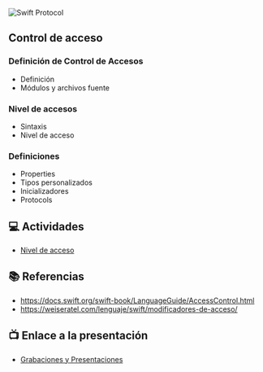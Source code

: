 ![Swift Protocol](https://raw.githubusercontent.com/wizelineacademy/BAZiOS12022/ab13a3c8c378dfbbb60860f19bf711b0f0dbb7d1/curso/semana_3/control-de-acceso/recursos/header.png)

Control de acceso
-

### Definición de Control de Accesos
* Definición
* Módulos y archivos fuente

### Nivel de accesos
* Sintaxis
* Nivel de acceso

### Definiciones
* Properties
* Tipos personalizados
* Inicializadores
* Protocols

## 💻 Actividades
- [Nivel de acceso](https://github.com/jorge-benavides/access-control-exercise)

## 📚 Referencias
* https://docs.swift.org/swift-book/LanguageGuide/AccessControl.html
* https://weiseratel.com/lenguaje/swift/modificadores-de-acceso/

## 📺 Enlace a la presentación 
- [Grabaciones y Presentaciones](/Grabaciones_y_Presentaciones.md)
